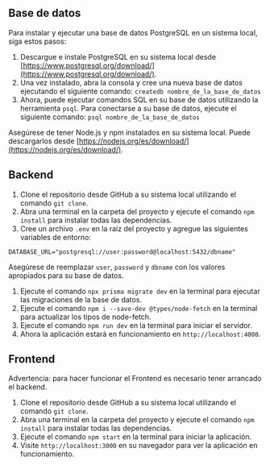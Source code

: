 ## Base de datos

Para instalar y ejecutar una base de datos PostgreSQL en un sistema local, siga estos pasos:

1. Descargue e instale PostgreSQL en su sistema local desde [https://www.postgresql.org/download/](https://www.postgresql.org/download/).
2. Una vez instalado, abra la consola y cree una nueva base de datos ejecutando el siguiente comando: `createdb nombre_de_la_base_de_datos`
3. Ahora, puede ejecutar comandos SQL en su base de datos utilizando la herramienta `psql`. Para conectarse a su base de datos, ejecute el siguiente comando: `psql nombre_de_la_base_de_datos`

Asegúrese de tener Node.js y npm instalados en su sistema local. Puede descargarlos desde [https://nodejs.org/es/download/](https://nodejs.org/es/download/).

## Backend

1. Clone el repositorio desde GitHub a su sistema local utilizando el comando `git clone`.
2. Abra una terminal en la carpeta del proyecto y ejecute el comando `npm install` para instalar todas las dependencias.
3. Cree un archivo `.env` en la raíz del proyecto y agregue las siguientes variables de entorno:

```
DATABASE_URL="postgresql://user:password@localhost:5432/dbname"

```

Asegúrese de reemplazar `user`, `password` y `dbname` con los valores apropiados para su base de datos.

1. Ejecute el comando `npx prisma migrate dev` en la terminal para ejecutar las migraciones de la base de datos.
2. Ejecute el comando `npm i --save-dev @types/node-fetch` en la terminal para actualizar los tipos de node-fetch.
3. Ejecute el comando `npm run dev` en la terminal para iniciar el servidor.
4. Ahora la aplicación estará en funcionamiento en `http://localhost:4000`.

## Frontend

Advertencia: para hacer funcionar el Frontend es necesario tener arrancado el backend.

1. Clone el repositorio desde GitHub a su sistema local utilizando el comando `git clone`.
2. Abra una terminal en la carpeta del proyecto y ejecute el comando `npm install` para instalar todas las dependencias.
3. Ejecute el comando `npm start` en la terminal para iniciar la aplicación.
4. Visite `http://localhost:3000` en su navegador para ver la aplicación en funcionamiento.
